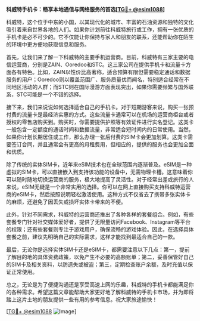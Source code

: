 **科威特手机卡：畅享本地通信与网络服务的首选[[TG💪+ @esim1088](https://t.me/s/esim1088)]**

科威特，这个位于中东的小国，以其现代化的城市、丰富的石油资源和独特的文化吸引着来自世界各地的人们。如果你计划前往科威特旅行或工作，拥有一张优质的手机卡是必不可少的。它不仅能让你保持与家人和朋友的联系，还能帮助你在陌生的环境中更方便地获取信息和服务。

首先，让我们来了解一下科威特的主要手机运营商。目前，科威特有三家主要的电信运营商，分别是ZAIN、Ooredoo和STC。这三家公司在提供手机卡和流量卡方面各有特色。比如，ZAIN以性价比高著称，适合预算有限但需要稳定通话和数据服务的用户；Ooredoo则以覆盖范围广、服务质量优而闻名，特别适合经常在不同地区活动的人群；而STC则在国际漫游方面表现突出，如果你需要频繁与国外联系，STC可能是一个不错的选择。

接下来，我们来说说如何选择适合自己的手机卡。对于短期游客来说，购买一张预付费的流量卡是最经济实惠的方式。这些流量卡通常可以在机场的运营商柜台或者授权的零售店购买到。购买时，你需要提供护照等有效证件进行实名登记。这类卡一般包含一定额度的通话时间和数据流量，非常适合短时间内的日常使用。当然，如果你计划长期居住或工作，那么办理一张后付费的SIM卡会更加划算。这类卡需要签订合同，并且通常会有更高的月租费用，但相应的，提供的服务也会更加全面和优质。

除了传统的实体SIM卡，近年来eSIM技术也在全球范围内逐渐普及。eSIM是一种虚拟的SIM卡，可以直接嵌入到支持该功能的设备中，无需物理卡槽。这意味着你可以随时随地切换运营商的服务，极大地提高了灵活性。对于经常出差或旅行的人来说，eSIM无疑是一个非常实用的选择。你可以在网上直接购买支持科威特运营商的eSIM卡，然后按照说明轻松激活使用。这种方式不仅省去了携带多张实体卡的麻烦，还避免了因丢失或损坏实体卡带来的不便。

此外，针对不同需求，科威特的运营商还推出了各种各样的套餐组合。例如，有些套餐专门针对社交媒体爱好者，提供了无限量访问Facebook、Instagram等平台的权限；还有些套餐则专注于游戏用户，确保流畅的游戏体验。因此，在选择具体套餐之前，建议先明确自己的实际需求，这样才能找到最适合自己的一款。

最后，无论你是选择实体SIM卡还是eSIM卡，都需要注意以下几点：第一，提前了解目的地的具体资费政策，以免产生不必要的高额账单；第二，妥善保管好自己的SIM卡及相关资料，以防遗失或被盗；第三，定期检查账户余额，及时充值以保证正常使用。

总之，无论是为了便捷沟通还是享受高速上网的乐趣，科威特的手机卡都能满足你的各种需求。希望这篇文章能帮助大家更好地了解科威特的手机卡市场，并为即将踏上这片土地的朋友提供一些有用的参考信息。祝大家旅途愉快！

[[TG💪+ @esim1088](https://t.me/s/esim1088) ![Image](https://i.postimg.cc/4NQfJmqS/Snipaste-2025-05-13-00-14-12.png)]